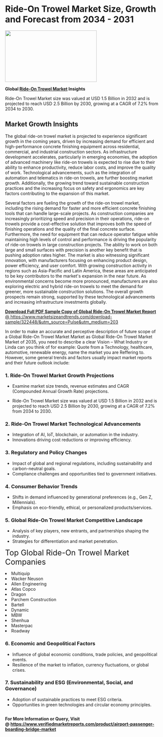 <H1>Ride-On Trowel Market Size, Growth and Forecast from 2034 - 2031</H1><img class="aligncenter size-medium wp-image-584254" src="https://thirdeyenews.in/wp-content/uploads/2034/09/Global-Market-Research-300x168.jpeg" alt="" width="300" height="168" /><p><strong>Global&nbsp;<a href="https://www.marketsizeandtrends.com/download-sample/322448/&amp;utm_source=Pulse&amp;utm_medium=203">Ride-On Trowel Market</a> Insights</strong></p><p>Ride-On Trowel Market size was valued at USD 1.5 Billion in 2032 and is projected to reach USD 2.5 Billion by 2030, growing at a CAGR of 7.2% from 2034 to 2030.</p><p><h2>Market Growth Insights</h2> <p>The global ride-on trowel market is projected to experience significant growth in the coming years, driven by increasing demand for efficient and high-performance concrete finishing equipment across residential, commercial, and industrial construction sectors. As infrastructure development accelerates, particularly in emerging economies, the adoption of advanced machinery like ride-on trowels is expected to rise due to their ability to enhance productivity, reduce labor costs, and improve the quality of work. Technological advancements, such as the integration of automation and telematics in ride-on trowels, are further boosting market growth. Additionally, the growing trend toward sustainable construction practices and the increasing focus on safety and ergonomics are key factors contributing to the expansion of this market.</p> <p><a href="download_link_here"></a></p> <p>Several factors are fueling the growth of the ride-on trowel market, including the rising demand for faster and more efficient concrete finishing tools that can handle large-scale projects. As construction companies are increasingly prioritizing speed and precision in their operations, ride-on trowels provide a cost-effective solution that improves both the speed of finishing operations and the quality of the final concrete surface. Furthermore, the need for equipment that can reduce operator fatigue while maintaining high levels of control and performance is driving the popularity of ride-on trowels in large construction projects. The ability to work on both large and small surfaces with precision is another key benefit that is pushing adoption rates higher. The market is also witnessing significant innovation, with manufacturers focusing on enhancing product design, power efficiency, and user comfort. With growing construction activity in regions such as Asia-Pacific and Latin America, these areas are anticipated to be key contributors to the market's expansion in the near future. As environmental concerns become more pronounced, manufacturers are also exploring electric and hybrid ride-on trowels to meet the demand for greener, more sustainable construction solutions. The overall growth prospects remain strong, supported by these technological advancements and increasing infrastructure investments globally.</p> <p><a href="get_more_link_here"></p><p><span class=""><strong>Download Full PDF Sample Copy of Global Ride-On Trowel Market Report</strong> @ <a href="https://www.marketsizeandtrends.com/download-sample/322448/&amp;utm_source=Pulse&amp;utm_medium=203" target="_blank">https://www.marketsizeandtrends.com/download-sample/322448/&amp;utm_source=Pulse&amp;utm_medium=203</a></span></p><p>In order to make an accurate and perceptive description of future scope of a Global&nbsp;Ride-On Trowel Market Market as Global&nbsp;Ride-On Trowel Market Market of 2035, you need to describe a clear Vision &ndash; What Industry or Linda can you think of for example: Quote from a Technology, healthcare, automotive, renewable energy, name the market you are Reffering to. However, some general trends and factors usually impact market reports and their future outlook include:</p><h3>1.&nbsp;<strong>Ride-On Trowel Market Growth Projections</strong></h3><ul><li>Examine market size trends, revenue estimates and CAGR (Compounded Annual Growth Rate) projections.</li><li><p>Ride-On Trowel Market size was valued at USD 1.5 Billion in 2032 and is projected to reach USD 2.5 Billion by 2030, growing at a CAGR of 7.2% from 2034 to 2030.</p></li></ul><h3>2.&nbsp;<strong>Ride-On Trowel Market Technological Advancements</strong></h3><ul><li>Integration of AI, IoT, blockchain, or automation in the industry.</li><li>Innovations driving cost reductions or improving efficiency.</li></ul><h3>3.&nbsp;<strong>Regulatory and Policy Changes</strong></h3><ul><li>Impact of global and regional regulations, including sustainability and carbon-neutral goals.</li><li>Compliance challenges and opportunities tied to government initiatives.</li></ul><h3>4.&nbsp;<strong>Consumer Behavior Trends</strong></h3><ul><li>Shifts in demand influenced by generational preferences (e.g., Gen Z, Millennials).</li><li>Emphasis on eco-friendly, ethical, or personalized products/services.</li></ul><h3>5.&nbsp;<strong>Global Ride-On Trowel Market Competitive Landscape</strong></h3><ul><li>Analysis of key players, new entrants, and partnerships shaping the industry.</li><li>Strategies for differentiation and market penetration.</li></ul><p data-pm-slice="1 1 []"><span style="color: inherit; font-family: inherit; font-size: 25px;">Top Global Ride-On Trowel Market Companies</span></p><div class="" data-test-id=""><p><li>Multiquip</li><li> Wacker Neuson</li><li> Allen Engineering</li><li> Atlas Copco</li><li> Dragon</li><li> Parchem Construction</li><li> Bartell</li><li> Dynamic</li><li> MBW</li><li> Shenhua</li><li> Masterpac</li><li> Roadway</li></p></div><h3>6.&nbsp;<strong>Economic and Geopolitical Factors</strong></h3><ul><li>Influence of global economic conditions, trade policies, and geopolitical events.</li><li>Resilience of the market to inflation, currency fluctuations, or global crises.</li></ul><h3>7.&nbsp;<strong>Sustainability and ESG (Environmental, Social, and Governance)</strong></h3><ul><li>Adoption of sustainable practices to meet ESG criteria.</li><li>Opportunities in green technologies and circular economy principles.</li></ul><h2><strong style="font-size: 14px;">For More Information or Query, Visit @&nbsp;</strong><a style="background-color: #ffffff; font-size: 14px;" href="https://www.marketsizeandtrends.com/report/ride-on-trowel-market/" target="_blank">https://www.verifiedmarketreports.com/product/airport-passenger-boarding-bridge-market</a></h2>
